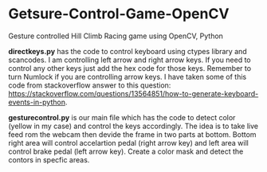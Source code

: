 # Getsure-Control-Game-OpenCV
Gesture controlled Hill Climb Racing game using OpenCV, Python

**directkeys.py** has the code to control keyboard using ctypes library and scancodes. I am controlling left arrow and right arrow keys. If you need to control any other keys just add the hex code for those keys. Remember to turn Numlock if you are controlling arrow keys. I have taken some of this code from stackoverflow answer to this question: https://stackoverflow.com/questions/13564851/how-to-generate-keyboard-events-in-python.

**gesturecontrol.py** is our main file which has the code to detect color (yellow in my case) and control the keys accordingly. The idea is to take live feed rom the webcam then devide the frame in two parts at bottom. Bottom right area will control accelartion pedal (right arrow key) and left area will control brake pedal (left arrow key). Create a color mask and detect the contors in specfic areas. 

